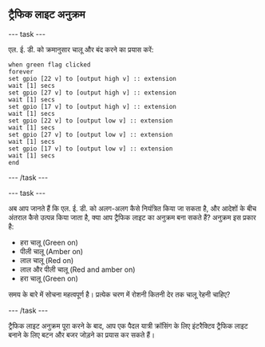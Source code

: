 ## ट्रैफिक लाइट अनुक्रम

\--- task \---

एल. ई. डी. को क्रमानुसार चालू और बंद करने का प्रयास करें:

```blocks
when green flag clicked
forever
set gpio [22 v] to [output high v] :: extension
wait [1] secs
set gpio [27 v] to [output high v] :: extension
wait [1] secs
set gpio [17 v] to [output high v] :: extension
wait [1] secs
set gpio [22 v] to [output low v] :: extension
wait [1] secs
set gpio [27 v] to [output low v] :: extension
wait [1] secs
set gpio [17 v] to [output low v] :: extension
wait [1] secs
end
```

\--- /task \---

\--- task \---

अब आप जानते हैं कि एल. ई. डी. को अलग-अलग कैसे नियंत्रित किया जा सकता है, और आदेशों के बीच अंतराल कैसे उत्पन्न किया जाता है, क्या आप ट्रैफिक लाइट का अनुक्रम बना सकते हैं? अनुक्रम इस प्रकार है:

- हरा चालू (Green on)
- पीली चालू (Amber on)
- लाल चालू (Red on)
- लाल और पीली चालू (Red and amber on)
- हरा चालू (Green on)

समय के बारे में सोचना महत्वपूर्ण है। प्रत्येक चरण में रोशनी कितनी देर तक चालू रेहनी चाहिए?

\--- /task \---

ट्रैफिक लाइट अनुक्रम पूरा करने के बाद, आप एक पैदल यात्री क्रॉसिंग के लिए इंटरैक्टिव ट्रैफिक लाइट बनाने के लिए बटन और बजर जोड़ने का प्रयास कर सकते हैं।